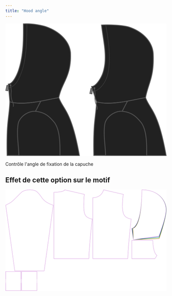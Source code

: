 ```yaml
---
title: "Hood angle"
---
```


![Angle de capuche](./hoodangle.svg)

Contrôle l'angle de fixation de la capuche

## Effet de cette option sur le motif

![Cette image montre l'effet de cette option en superposant plusieurs variantes qui ont une valeur différente pour cette option](huey_hoodangle_sample.svg "Effet de cette option sur le modèle")
